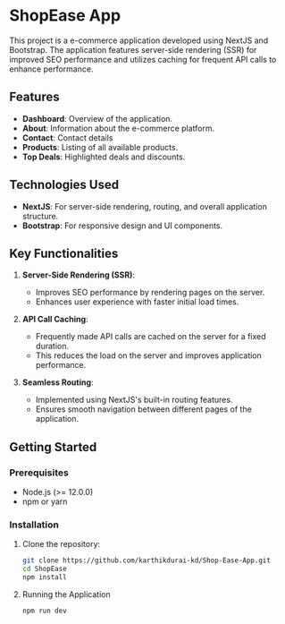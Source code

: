 # ShopEase App

This project is a e-commerce application developed using NextJS and Bootstrap. The application features server-side rendering (SSR) for improved SEO performance and utilizes caching for frequent API calls to enhance performance.

## Features

- **Dashboard**: Overview of the application.
- **About**: Information about the e-commerce platform.
- **Contact**: Contact details
- **Products**: Listing of all available products.
- **Top Deals**: Highlighted deals and discounts.

## Technologies Used

- **NextJS**: For server-side rendering, routing, and overall application structure.
- **Bootstrap**: For responsive design and UI components.

## Key Functionalities

1. **Server-Side Rendering (SSR)**:

   - Improves SEO performance by rendering pages on the server.
   - Enhances user experience with faster initial load times.

2. **API Call Caching**:

   - Frequently made API calls are cached on the server for a fixed duration.
   - This reduces the load on the server and improves application performance.

3. **Seamless Routing**:
   - Implemented using NextJS's built-in routing features.
   - Ensures smooth navigation between different pages of the application.

## Getting Started

### Prerequisites

- Node.js (>= 12.0.0)
- npm or yarn

### Installation

1. Clone the repository:

   ```bash
   git clone https://github.com/karthikdurai-kd/Shop-Ease-App.git
   cd ShopEase
   npm install

   ```

2. Running the Application
   ```bash
   npm run dev
   ```
